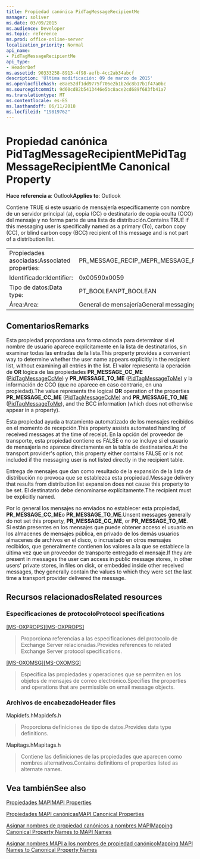 ```yaml
---
title: Propiedad canónica PidTagMessageRecipientMe
manager: soliver
ms.date: 03/09/2015
ms.audience: Developer
ms.topic: reference
ms.prod: office-online-server
localization_priority: Normal
api_name:
- PidTagMessageRecipientMe
api_type:
- HeaderDef
ms.assetid: 90333258-8913-4f98-aefb-4cc2ab34abcf
description: 'Última modificación: 09 de marzo de 2015'
ms.openlocfilehash: e8ae52df1dd9775f706e2b1b2dc8b17b1f47a0bc
ms.sourcegitcommit: 9d60cd82b5413446e5bc8ace2cd689f683fb41a7
ms.translationtype: MT
ms.contentlocale: es-ES
ms.lasthandoff: 06/11/2018
ms.locfileid: "19819762"
---
```

# <a name="pidtagmessagerecipientme-canonical-property"></a><span data-ttu-id="f3424-103">Propiedad canónica PidTagMessageRecipientMe</span><span class="sxs-lookup"><span data-stu-id="f3424-103">PidTagMessageRecipientMe Canonical Property</span></span>

  
  
<span data-ttu-id="f3424-104">**Hace referencia a**: Outlook</span><span class="sxs-lookup"><span data-stu-id="f3424-104">**Applies to**: Outlook</span></span> 
  
<span data-ttu-id="f3424-105">Contiene TRUE si este usuario de mensajería específicamente con nombre de un servidor principal (a), copia (CC) o destinatario de copia oculta (CCO) del mensaje y no forma parte de una lista de distribución.</span><span class="sxs-lookup"><span data-stu-id="f3424-105">Contains TRUE if this messaging user is specifically named as a primary (To), carbon copy (CC), or blind carbon copy (BCC) recipient of this message and is not part of a distribution list.</span></span> 
  
|||
|:-----|:-----|
|<span data-ttu-id="f3424-106">Propiedades asociadas:</span><span class="sxs-lookup"><span data-stu-id="f3424-106">Associated properties:</span></span>  <br/> |<span data-ttu-id="f3424-107">PR_MESSAGE_RECIP_ME</span><span class="sxs-lookup"><span data-stu-id="f3424-107">PR_MESSAGE_RECIP_ME</span></span>  <br/> |
|<span data-ttu-id="f3424-108">Identificador:</span><span class="sxs-lookup"><span data-stu-id="f3424-108">Identifier:</span></span>  <br/> |<span data-ttu-id="f3424-109">0x0059</span><span class="sxs-lookup"><span data-stu-id="f3424-109">0x0059</span></span>  <br/> |
|<span data-ttu-id="f3424-110">Tipo de datos:</span><span class="sxs-lookup"><span data-stu-id="f3424-110">Data type:</span></span>  <br/> |<span data-ttu-id="f3424-111">PT_BOOLEAN</span><span class="sxs-lookup"><span data-stu-id="f3424-111">PT_BOOLEAN</span></span>  <br/> |
|<span data-ttu-id="f3424-112">Área:</span><span class="sxs-lookup"><span data-stu-id="f3424-112">Area:</span></span>  <br/> |<span data-ttu-id="f3424-113">General de mensajería</span><span class="sxs-lookup"><span data-stu-id="f3424-113">General messaging</span></span>  <br/> |
   
## <a name="remarks"></a><span data-ttu-id="f3424-114">Comentarios</span><span class="sxs-lookup"><span data-stu-id="f3424-114">Remarks</span></span>

<span data-ttu-id="f3424-115">Esta propiedad proporciona una forma cómoda para determinar si el nombre de usuario aparece explícitamente en la lista de destinatarios, sin examinar todas las entradas de la lista.</span><span class="sxs-lookup"><span data-stu-id="f3424-115">This property provides a convenient way to determine whether the user name appears explicitly in the recipient list, without examining all entries in the list.</span></span> <span data-ttu-id="f3424-116">El valor representa la operación de **OR** lógica de las propiedades **PR_MESSAGE_CC_ME** ([PidTagMessageCcMe](pidtagmessageccme-canonical-property.md)) y **PR_MESSAGE_TO_ME** ([PidTagMessageToMe](pidtagmessagetome-canonical-property.md)) y la información de CCO (que no aparece en caso contrario, en una propiedad).</span><span class="sxs-lookup"><span data-stu-id="f3424-116">The value represents the logical **OR** operation of the properties **PR_MESSAGE_CC_ME** ([PidTagMessageCcMe](pidtagmessageccme-canonical-property.md)) and **PR_MESSAGE_TO_ME** ([PidTagMessageToMe](pidtagmessagetome-canonical-property.md)), and the BCC information (which does not otherwise appear in a property).</span></span> 
  
<span data-ttu-id="f3424-117">Esta propiedad ayuda a tratamiento automatizado de los mensajes recibidos en el momento de recepción.</span><span class="sxs-lookup"><span data-stu-id="f3424-117">This property assists automated handling of received messages at the time of receipt.</span></span> <span data-ttu-id="f3424-118">En la opción del proveedor de transporte, esta propiedad contiene es FALSE o no se incluye si el usuario de mensajería no aparece directamente en la tabla de destinatarios.</span><span class="sxs-lookup"><span data-stu-id="f3424-118">At the transport provider's option, this property either contains FALSE or is not included if the messaging user is not listed directly in the recipient table.</span></span> 
  
<span data-ttu-id="f3424-119">Entrega de mensajes que dan como resultado de la expansión de la lista de distribución no provoca que se establezca esta propiedad.</span><span class="sxs-lookup"><span data-stu-id="f3424-119">Message delivery that results from distribution list expansion does not cause this property to be set.</span></span> <span data-ttu-id="f3424-120">El destinatario debe denominarse explícitamente.</span><span class="sxs-lookup"><span data-stu-id="f3424-120">The recipient must be explicitly named.</span></span> 
  
<span data-ttu-id="f3424-121">Por lo general los mensajes no enviados no establecer esta propiedad, **PR_MESSAGE_CC_ME**o **PR_MESSAGE_TO_ME**.</span><span class="sxs-lookup"><span data-stu-id="f3424-121">Unsent messages generally do not set this property, **PR_MESSAGE_CC_ME**, or **PR_MESSAGE_TO_ME**.</span></span> <span data-ttu-id="f3424-122">Si están presentes en los mensajes que puede obtener acceso el usuario en los almacenes de mensajes pública, en privado de los demás usuarios almacenes de archivos en el disco, o incrustado en otros mensajes recibidos, que generalmente contienen los valores a la que se establece la última vez que un proveedor de transporte entregado el mensaje.</span><span class="sxs-lookup"><span data-stu-id="f3424-122">If they are present in messages the user can access in public message stores, in other users' private stores, in files on disk, or embedded inside other received messages, they generally contain the values to which they were set the last time a transport provider delivered the message.</span></span> 
  
## <a name="related-resources"></a><span data-ttu-id="f3424-123">Recursos relacionados</span><span class="sxs-lookup"><span data-stu-id="f3424-123">Related resources</span></span>

### <a name="protocol-specifications"></a><span data-ttu-id="f3424-124">Especificaciones de protocolo</span><span class="sxs-lookup"><span data-stu-id="f3424-124">Protocol specifications</span></span>

<span data-ttu-id="f3424-125">[[MS-OXPROPS]](http://msdn.microsoft.com/library/f6ab1613-aefe-447d-a49c-18217230b148%28Office.15%29.aspx)</span><span class="sxs-lookup"><span data-stu-id="f3424-125">[[MS-OXPROPS]](http://msdn.microsoft.com/library/f6ab1613-aefe-447d-a49c-18217230b148%28Office.15%29.aspx)</span></span>
  
> <span data-ttu-id="f3424-126">Proporciona referencias a las especificaciones del protocolo de Exchange Server relacionadas.</span><span class="sxs-lookup"><span data-stu-id="f3424-126">Provides references to related Exchange Server protocol specifications.</span></span>
    
<span data-ttu-id="f3424-127">[[MS-OXOMSG]](http://msdn.microsoft.com/library/daa9120f-f325-4afb-a738-28f91049ab3c%28Office.15%29.aspx)</span><span class="sxs-lookup"><span data-stu-id="f3424-127">[[MS-OXOMSG]](http://msdn.microsoft.com/library/daa9120f-f325-4afb-a738-28f91049ab3c%28Office.15%29.aspx)</span></span>
  
> <span data-ttu-id="f3424-128">Especifica las propiedades y operaciones que se permiten en los objetos de mensajes de correo electrónico.</span><span class="sxs-lookup"><span data-stu-id="f3424-128">Specifies the properties and operations that are permissible on email message objects.</span></span>
    
### <a name="header-files"></a><span data-ttu-id="f3424-129">Archivos de encabezado</span><span class="sxs-lookup"><span data-stu-id="f3424-129">Header files</span></span>

<span data-ttu-id="f3424-130">Mapidefs.h</span><span class="sxs-lookup"><span data-stu-id="f3424-130">Mapidefs.h</span></span>
  
> <span data-ttu-id="f3424-131">Proporciona definiciones de tipo de datos.</span><span class="sxs-lookup"><span data-stu-id="f3424-131">Provides data type definitions.</span></span>
    
<span data-ttu-id="f3424-132">Mapitags.h</span><span class="sxs-lookup"><span data-stu-id="f3424-132">Mapitags.h</span></span>
  
> <span data-ttu-id="f3424-133">Contiene las definiciones de las propiedades que aparecen como nombres alternativos.</span><span class="sxs-lookup"><span data-stu-id="f3424-133">Contains definitions of properties listed as alternate names.</span></span>
    
## <a name="see-also"></a><span data-ttu-id="f3424-134">Vea también</span><span class="sxs-lookup"><span data-stu-id="f3424-134">See also</span></span>



[<span data-ttu-id="f3424-135">Propiedades MAPI</span><span class="sxs-lookup"><span data-stu-id="f3424-135">MAPI Properties</span></span>](mapi-properties.md)
  
[<span data-ttu-id="f3424-136">Propiedades MAPI canónicas</span><span class="sxs-lookup"><span data-stu-id="f3424-136">MAPI Canonical Properties</span></span>](mapi-canonical-properties.md)
  
[<span data-ttu-id="f3424-137">Asignar nombres de propiedad canónicos a nombres MAPI</span><span class="sxs-lookup"><span data-stu-id="f3424-137">Mapping Canonical Property Names to MAPI Names</span></span>](mapping-canonical-property-names-to-mapi-names.md)
  
[<span data-ttu-id="f3424-138">Asignar nombres MAPI a los nombres de propiedad canónico</span><span class="sxs-lookup"><span data-stu-id="f3424-138">Mapping MAPI Names to Canonical Property Names</span></span>](mapping-mapi-names-to-canonical-property-names.md)

